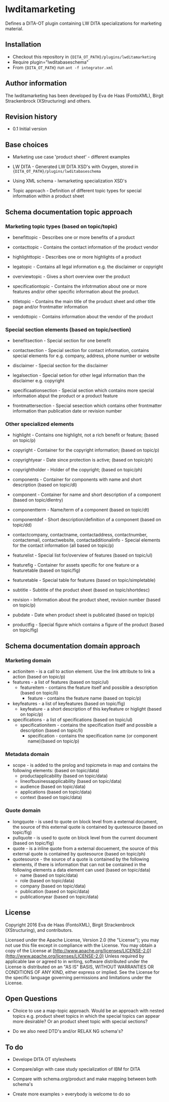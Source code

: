 # lwditamarketing

Defines a DITA-OT plugin containing LW DITA specializations for marketing material.


## Installation

* Checkout this repository in ```{DITA_OT_PATH}/plugins/lwditamarketing```
* Require plugin="lwditabaseschema"
* From ```{DITA_OT_PATH}``` run ```ant -f integrator.xml```


## Author information

The lwditamarketing has been developed by Eva de Haas (FontoXML), Birgit Strackenbrock (XStructuring) and others.


## Revision history

* 0.1 Initial version


## Base choices

* Marketing use case 'product sheet' - different examples

* LW DITA - Generated LW DITA XSD's with Oxygen, stored in ```{DITA_OT_PATH}/plugins/lwditabaseschema```

* Using XML schema - lwmarketing specialization XSD's

* Topic approach - Definition of different topic types for special information within a product sheet


## Schema documentation topic approach

### Marketing topic types (based on topic/topic)

* benefittopic - Describes one or more benefits of a product

* contacttopic - Contains the contact information of the product vendor

* highlighttopic - Describes one or more highlights of a product

* legatopic - Contains all legal information e.g. the disclaimer or copyright

* overviewtopic - Gives a short overview over the product

* specificationtopic - Contains the infotrmation about one or more features and/or other specific information about the product.

* titletopic - Contains the main title of the product sheet and other title page and/or frontmatter information

* vendottopic - Contains information about the vendor of the product

### Special section elements (based on topic/section)

* benefitsection - Special section for one benefit
 
* contactsection - Special section for contact information, contains special elements for e.g. company, address, phone number or website

* disclaimer - Special section for the disclaimer

* legalsection - Special setion for other legal information than the disclaimer e.g. copyright

* specificaationsection - Special section which contains more special information abput the product or a product feature

* frontmattersection - Special sesection which contains other frontmatter information than publication date or revision number

### Other specialized elements

* highlight - Contains one highlight, not a rich benefit or feature; (based on topic/p)

* copyright - Container for the copyright information; (based on topic/p)

* copyrightyear - Date since protection is active; (based on topic/ph)

* copyrightholder - Holder of the copyright; (based on topic/ph)

* components - Container for components with name and short description (based on topic/dl)

* component - Container for name and short description of a component (based on topic/dlentry)

* componentterm - Name/term of a component (based on topic/dt)

* componentdef - Short description/definition of a component (based on topic/dd)

* contactcompany, contactname, contactaddress, contactnumber, contactemail, contactwebsite, contactadditionalinfo - Special elements for the contact information  (all based on topic/p)

* featurelist - Special list for/overview of features (based on topic/ul)

* featurefig - Container for assets specific for one feature or a featuretable (based on topic/fig)

* featuretable - Special table for features (based on topic/simpletable)

* subtitle - Subtitle of the product sheet (based on topic/shortdesc)

* revision - Information about the product sheet, revision number (based on topic/p)

* pubdate - Date when product sheet is publicated (based on topic/p)

* productfig - Special figure which contains a figure of the product (based on topic/fig)

## Schema documentation domain approach

### Marketing domain

* actionitem - is a call to action element. Use the link attribute to link a action (based on topic/p)
* features - a list of features (based on topic/ul)
  * featureitem - contains the feature itself and possible a description (based on topic/li)
    * feature - contains the feature name (based on topic/p)
* keyfeatures - a list of keyfeatures (based on topic/fig)
  * keyfeature - a short description of this keyfeature or higlight (based on topic/p) 
* specifications - a list of specifications (based on topic/ul)
  * specificationitem - contains the specification itself and possible a description (based on topic/li)
    * specification - contains the specification name (or component name)(based on topic/p)

### Metadata domain

* scope - is added to the prolog and topicmeta in map and contains the following elements: (based on topic/data)
  * productapplicability (based on topic/data)
  * lineofbusinessapplicability (based on topic/data)
  * audience (based on topic/data)
  * applications (based on topic/data)
  * context (based on topic/data)

### Quote domain

* longquote - is used to quote on block level from a external document, the source of this external quote is contained by quotesource (based on topic/fig)
* pullquote - is used to quote on block level from the current document (based on topic/fig)
* quote - is a inline quote from a external docuement, the source of this external quote is contained by quotesource (based on topic/ph)
* quotesource - the source of a quote is contained by the following elements, if there is information that can not be contained in the following elements a data element can used (based on topic/data)
  * name (based on topic/data)
  * role (based on topic/data)
  * company (based on topic/data)
  * publication (based on topic/data)
  * publicationyear (based on topic/data)

## License

Copyright 2016 Eva de Haas (FontoXML), Birgit Strackenbrock (XStructuring), and contributors.

Licensed under the Apache License, Version 2.0 (the "License");
you may not use this file except in compliance with the License.
You may obtain a copy of the License at
[http://www.apache.org/licenses/LICENSE-2.0](http://www.apache.org/licenses/LICENSE-2.0)
Unless required by applicable law or agreed to in writing, software
distributed under the License is distributed on an "AS IS" BASIS,
WITHOUT WARRANTIES OR CONDITIONS OF ANY KIND, either express or implied.
See the License for the specific language governing permissions and
limitations under the License.


## Open Questions

* Choice to use a map-topic approach. Would be an approach with nested topics e.g. product sheet topics in which the special topics can appear more desirable? Or an product sheet topic with special sections? 

* Do we also need DTD's and/or RELAX NG schema's?


## To do

* Develope DITA OT stylesheets

* Compare/align with case study specialization of IBM for DITA

* Compare with schema.org/product and make mapping between both schema's

* Create more examples > everybody is welcome to do so



